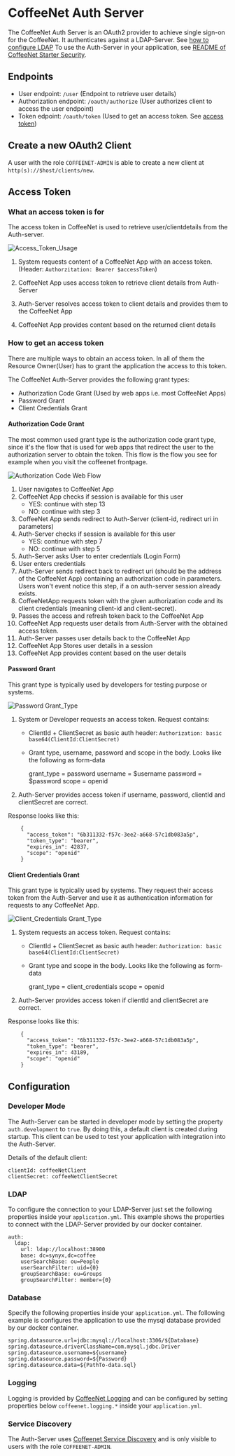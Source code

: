 # CoffeeNet Auth Server

The CoffeeNet Auth Server is an OAuth2 provider to achieve single sign-on for the CoffeeNet. 
It authenticates against a LDAP-Server. See [how to configure LDAP](#LDAP)
To use the Auth-Server in your application, see [README of CoffeeNet Starter Security](https://gitlab.synyx.de/coffeenet/coffeenet-starter/tree/master/coffeenet-starter-sso).

## Endpoints
* User endpoint: `/user` (Endpoint to retrieve user details)
* Authorization endpoint: `/oauth/authorize` (User authorizes client to access the user endpoint)
* Token edpoint: `/oauth/token` (Used to get an access token. See [access token](#access-token))

## Create a new OAuth2 Client

A user with the role `COFFEENET-ADMIN` is able to create a new client at `http(s)://$host/clients/new`.

## Access Token

### What an access token is for

The access token in CoffeeNet is used to retrieve user/clientdetails from the Auth-server.

![Access_Token_Usage](docs/access_token_usage.jpg)

1. System requests content of a CoffeeNet App with an access token.
    (Header: `Authorzitation: Bearer $accessToken`)

2. CoffeeNet App uses access token to retrieve client details from Auth-Server

3. Auth-Server resolves access token to client details and provides them to the CoffeeNet App

4. CoffeeNet App provides content based on the returned client details

### How to get an access token

There are multiple ways to obtain an access token. In all of them the
 Resource Owner(User) has to grant the application the access to this token.

The CoffeeNet Auth-Server provides the following grant types:
* Authorization Code Grant (Used by web apps i.e. most CoffeeNet Apps)
* Password Grant
* Client Credentials Grant

#### Authorization Code Grant

The most common used grant type is the authorization code grant 
type, since it's the flow that is used for web apps that redirect the 
user to the authorization server to obtain the token.
This flow is the flow you see for example when you visit the coffeenet 
frontpage.

![Authorization Code Web Flow](docs/authorization_code_web_flow.jpg)

1. User navigates to CoffeeNet App 
2. CoffeeNet App checks if session is available for this user 
    * YES: continue with step 13
    * NO: continue with step 3
3. CoffeeNet App sends redirect to Auth-Server (client-id, redirect uri 
in parameters)
4. Auth-Server checks if session is available for this user
    * YES: continue with step 7
    * NO: continue with step 5
5. Auth-Server asks User to enter credentials (Login Form)
6. User enters credentials
7. Auth-Server sends redirect back to redirect uri (should be the address
        of the CoffeeNet App) containing an authorization code in parameters. 
        Users won't event notice this step, if a on auth-server session 
        already exists.
8. CoffeeNetApp requests token with the given authorization code and its
        client credentials (meaning client-id and client-secret).
9. Passes the access and refresh token back to the CoffeeNet App
10. CoffeeNet App requests user details from Auth-Server with the obtained 
        access token.
11. Auth-Server passes user details back to the CoffeeNet App
12. CoffeeNet App Stores user details in a session
13. CoffeeNet App provides content based on the user details

#### Password Grant

This grant type is typically used by developers for testing purpose or systems.

![Password Grant_Type](docs/password_grant_type.jpg)

1. System or Developer requests an access token. Request contains:
    * ClientId + ClientSecret as basic auth header:
        `Authorization: basic base64(ClientId:ClientSecret)`
    * Grant type, username, password and scope in the body. Looks like the
    following as form-data


        grant_type = password
        username   = $username
        password   = $password
        scope      = openid

2. Auth-Server provides access token if username, password, clientId and
clientSecret are correct.

Response looks like this:

        {
          "access_token": "6b311332-f57c-3ee2-a668-57c1db083a5p",
          "token_type": "bearer",
          "expires_in": 42837,
          "scope": "openid"
        }
#### Client Credentials Grant

This grant type is typically used by systems. They request their access token
from the Auth-Server and use it as authentication information for requests to
any CoffeeNet App.

![Client_Credentials Grant_Type](docs/client_credentials_grant_type.jpg)

1. System requests an access token. Request contains:
    * ClientId + ClientSecret as basic auth header:
        `Authorization: basic base64(ClientId:ClientSecret)`
    * Grant type and scope in the body. Looks like the following as form-data


        grant_type = client_credentials
        scope      = openid

2. Auth-Server provides access token if clientId and clientSecret are correct.

Response looks like this:

        {
          "access_token": "6b311332-f57c-3ee2-a668-57c1db083a5p",
          "token_type": "bearer",
          "expires_in": 43189,
          "scope": "openid"
        }
        
## Configuration

### Developer Mode

The Auth-Server can be started in developer mode by setting the property `auth.development` to `true`.
By doing this, a default client is created during startup. 
This client can be used to test your application with integration into the Auth-Server.

Details of the default client:

```
clientId: coffeeNetClient
clientSecret: coffeeNetClientSecret
```

### LDAP
To configure the connection to your LDAP-Server just set the following properties inside your `application.yml`.
This example shows the properties to connect with the LDAP-Server provided by our docker container.

    auth:
      ldap:
        url: ldap://localhost:38900
        base: dc=synyx,dc=coffee
        userSearchBase: ou=People
        userSearchFilter: uid={0}
        groupSearchBase: ou=Groups
        groupSearchFilter: member={0}

### Database

Specify the following properties inside your `application.yml`. 
The following example is configures the application to use the mysql database provided by our docker container.

```
spring.datasource.url=jdbc:mysql://localhost:3306/${Database}
spring.datasource.driverClassName=com.mysql.jdbc.Driver
spring.datasource.username=${username}
spring.datasource.password=${Password}
spring.datasource.data=${PathTo-data.sql}
```

### Logging

Logging is provided by [CoffeeNet Logging](https://gitlab.synyx.de/coffeenet/coffeenet-starter/tree/master/coffeenet-starter-logging) and can be configured by setting
properties below `coffeenet.logging.*` inside your `application.yml`.

### Service Discovery

The Auth-Server uses [Coffeenet Service Discovery](https://gitlab.synyx.de/coffeenet/coffeenet-starter/tree/master/coffeenet-starter-discovery) and is only visible to users with the role `COFFEENET-ADMIN`.  